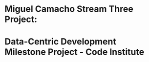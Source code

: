 # Miguel Camacho Stream Three Project: 
# Data-Centric Development Milestone Project - Code Institute 

